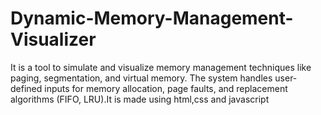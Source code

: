 # Dynamic-Memory-Management-Visualizer
It is  a tool to simulate and visualize memory management techniques like paging, segmentation, and virtual memory. The system  handles user-defined inputs for memory allocation, page faults, and replacement algorithms (FIFO, LRU).It is made using html,css and javascript
